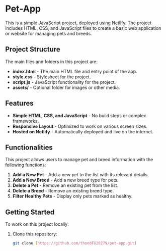 # Pet-App

This is a simple JavaScript project, deployed using [Netlify](https://pet-app2.netlify.app/). The project includes HTML, CSS, and JavaScript files to create a basic web application or website for managing pets and breeds.

## Project Structure

The main files and folders in this project are:

- **index.html** - The main HTML file and entry point of the app.
- **style.css** - Stylesheet for the project.
- **script.js** - JavaScript functionality for the project.
- **assets/** - Optional folder for images or other media.

## Features

- **Simple HTML, CSS, and JavaScript** - No build steps or complex frameworks.
- **Responsive Layout** - Optimized to work on various screen sizes.
- **Hosted on Netlify** - Automatically deployed and live on the internet.

## Functionalities

This project allows users to manage pet and breed information with the following functions:

1. **Add a New Pet** - Add a new pet to the list with its relevant details.
2. **Add a New Breed** - Add a new breed type for pets.
3. **Delete a Pet** - Remove an existing pet from the list.
4. **Delete a Breed** - Remove an existing breed type.
5. **Filter Healthy Pets** - Display only pets marked as healthy.

## Getting Started

To work on this project locally:

1. Clone this repository:
   ```bash
   git clone [https://github.com/thondFX20279/pet-app.git]

